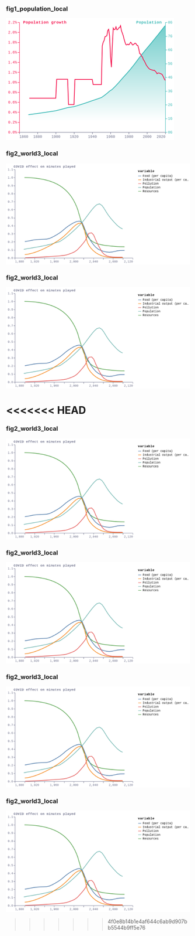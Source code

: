### fig1_population_local
!["fig1_population_local"](visualisation/fig1_population_local.png "fig1_population_local")

### fig2_world3_local
!["fig2_world3_local"](visualisation/fig2_world3_local.png "fig2_world3_local")

### fig2_world3_local
!["fig2_world3_local"](visualisation/fig2_world3_local.png "fig2_world3_local")

<<<<<<< HEAD
=======
### fig2_world3_local
!["fig2_world3_local"](visualisation/fig2_world3_local.png "fig2_world3_local")

### fig2_world3_local
!["fig2_world3_local"](visualisation/fig2_world3_local.png "fig2_world3_local")

### fig2_world3_local
!["fig2_world3_local"](visualisation/fig2_world3_local.png "fig2_world3_local")

### fig2_world3_local
!["fig2_world3_local"](visualisation/fig2_world3_local.png "fig2_world3_local")

>>>>>>> 4f0e8b14b1e4af644c6ab9d907bb5544b9ff5e76
